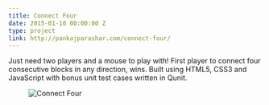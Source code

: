 ```yaml
---
title: Connect Four
date: 2015-01-10 00:00:00 Z
type: project
link: http://pankajparashar.com/connect-four/
---
```


Just need two players and a mouse to play with! First player to connect four
consecutive blocks in any direction, wins. Built using HTML5, CSS3 and JavaScript
with bonus unit test cases written in Qunit.

<figure>
    <img src="https://res.cloudinary.com/dw9fem4ki/image/upload/c_scale,w_800/v1418907523/connect_four.png" alt="Connect Four" style="">
</figure>

